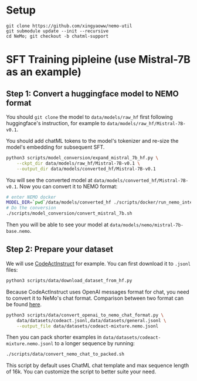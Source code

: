 # Setup

```
git clone https://github.com/xingyaoww/nemo-util
git submodule update --init --recursive
cd NeMo; git checkout -b chatml-support
```

# SFT Training pipleine (use Mistral-7B as an example)

## Step 1: Convert a huggingface model to NEMO format

You should `git clone` the model to `data/models/raw_hf` first following huggingface's instruction, for example to `data/models/raw_hf/Mistral-7B-v0.1`.

You should add chatML tokens to the model's tokenizer and re-size the model's embedding for subsequent SFT.

```bash
python3 scripts/model_conversion/expand_mistral_7b_hf.py \
    --ckpt_dir data/models/raw_hf/Mistral-7B-v0.1 \
    --output_dir data/models/converted_hf/Mistral-7B-v0.1
```

You will see the converted model at `data/models/converted_hf/Mistral-7B-v0.1`. Now you can convert it to NEMO format:

```bash
# enter NEMO docker
MODEL_DIR=`pwd`/data/models/converted_hf ./scripts/docker/run_nemo_interactive.sh
# Do the conversion
./scripts/model_conversion/convert_mistral_7b.sh
```

Then you will be able to see your model at `data/models/nemo/mistral-7b-base.nemo`.

## Step 2: Prepare your dataset

We will use [CodeActInstruct](https://huggingface.co/datasets/xingyaoww/code-act) for example. You can first download it to `.jsonl` files:

```bash
python3 scripts/data/download_dataset_from_hf.py
```

Because CodeActInstruct uses OpenAI messages format for chat, you need to convert it to NeMo's chat format. Comparison between two format can be found [here](./scripts/data/convert_openai_to_nemo_chat_format.py).

```bash
python3 scripts/data/convert_openai_to_nemo_chat_format.py \
    data/datasets/codeact.jsonl,data/datasets/general.jsonl \
    --output_file data/datasets/codeact-mixture.nemo.jsonl
```

Then you can pack shorter examples in `data/datasets/codeact-mixture.nemo.jsonl` to a longer sequence by running:

```bash
./scripts/data/convert_nemo_chat_to_packed.sh
```

This script by default uses ChatML chat template and max sequence length of 16k. You can customize the script to better suite your need.


